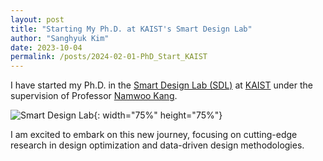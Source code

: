 ```yaml
---
layout: post
title: "Starting My Ph.D. at KAIST's Smart Design Lab"
author: "Sanghyuk Kim"
date: 2023-10-04
permalink: /posts/2024-02-01-PhD_Start_KAIST
---
```

I have started my Ph.D. in the [Smart Design Lab (SDL)](https://www.smartdesignlab.org/) at [KAIST](https://www.kaist.ac.kr/) under the supervision of Professor [Namwoo Kang](https://scholar.google.co.kr/citations?hl=en&user=tYU_Cz0AAAAJ).

![Smart Design Lab](/images/SDL_2.png){: width="75%" height="75%"}

I am excited to embark on this new journey, focusing on cutting-edge research in design optimization and data-driven design methodologies.
